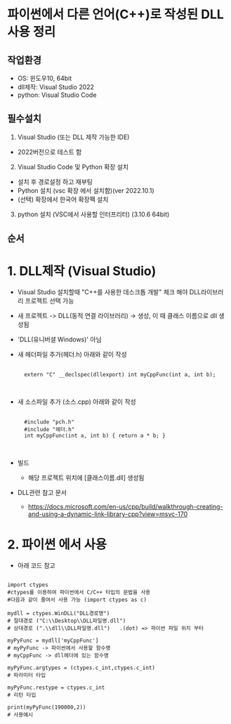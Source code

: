 파이썬에서 다른 언어(C++)로 작성된 DLL 사용 정리
===================================
작업환경
------------------------------
+ OS: 윈도우10, 64bit
+ dll제작: Visual Studio 2022
+ python: Visual Studio Code 

필수설치
------------------------------
1. Visual Studio (또는 DLL 제작 가능한 IDE)
+ 2022버전으로 테스트 함

 
2. Visual Studio Code 및 Python 확장 설치
+ 설치 후 경로설정 하고 재부팅
+ Python 설치 (vsc 확장 에서 설치함)(ver 2022.10.1)
+ (선택) 확장에서 한국어 확장팩 설치
 
3. python 설치 (VSC에서 사용할 인터프리터) (3.10.6 64bit)

순서
------------------------------
# 1. DLL제작 (Visual Studio)
+ Visual Studio 설치할때 "C++를 사용한 데스크톱 개발" 체크 해야 DLL라이브러리 프로젝트 선택 가능 
+ 새 프로젝트 -> DLL(동적 연결 라이브러리) -> 생성, 이 때 클래스 이름으로 dll 생성됨 
+ 'DLL(유니버셜 Windows)' 아님
+ 새 헤더파일 추가(헤더.h) 
	아래와 같이 작성
	<pre>
	<code>
	extern "C" __declspec(dllexport) int myCppFunc(int a, int b);
	</code>
	</pre>
+ 새 소스파일 추가 (소스.cpp)
	아래와 같이 작성
	<pre>
	<code>
	#include "pch.h"
	#include "헤더.h"
	int myCppFunc(int a, int b) { return a * b; }
	</code>
	</pre>
+ 빌드
	* 해당 프로젝트 위치에 [클래스이름.dll] 생성됨

 
+ DLL관련 참고 문서
	* https://docs.microsoft.com/en-us/cpp/build/walkthrough-creating-and-using-a-dynamic-link-library-cpp?view=msvc-170



# 2. 파이썬 에서 사용
+ 아래 코드 참고
<pre>
<code>
import ctypes 
#ctypes를 이용하여 파이썬에서 C/C++ 타입의 문법을 사용
#다음과 같이 줄여서 사용 가능 (import ctypes as c)

mydll = ctypes.WinDLL("DLL경로명")
# 절대경로 ("C:\\Desktop\\DLL파일명.dll")
# 상대경로 (".\\dll\\DLL파일명.dll")   .(dot) => 파이썬 파일 위치 부터

myPyFunc = mydll['myCppFunc']
# myPyFunc -> 파이썬에서 사용할 함수명
# myCppFunc -> dll헤더에 있는 함수명

myPyFunc.argtypes = (ctypes.c_int,ctypes.c_int)
# 파라미터 타입

myPyFunc.restype = ctypes.c_int
# 리턴 타입

print(myPyFunc(190000,2))
# 사용예시
</code>
</pre>
